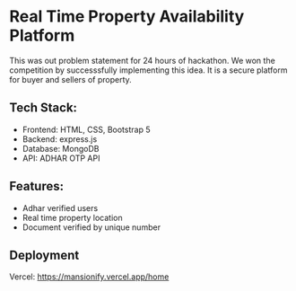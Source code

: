 # Real Time Property Availability Platform
This was out problem statement for 24 hours of hackathon. We won the competition by successsfully implementing this idea.
It is a secure platform for buyer and sellers of property. 

## Tech Stack:
+ Frontend: HTML, CSS, Bootstrap 5
+ Backend: express.js
+ Database: MongoDB
+ API: ADHAR OTP API

## Features:
+ Adhar verified users
+ Real time property location
+ Document verified by unique number

## Deployment
Vercel: https://mansionify.vercel.app/home
